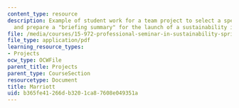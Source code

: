 ```yaml
---
content_type: resource
description: Example of student work for a team project to select a specific organization
  and prepare a "briefing summary" for the launch of a sustainability initiative.
file: /media/courses/15-972-professional-seminar-in-sustainability-spring-2010/b365fe41266db3201ca87608e049351a_MIT15_972S10_pres04.pdf
file_type: application/pdf
learning_resource_types:
- Projects
ocw_type: OCWFile
parent_title: Projects
parent_type: CourseSection
resourcetype: Document
title: Marriott
uid: b365fe41-266d-b320-1ca8-7608e049351a
---
```

